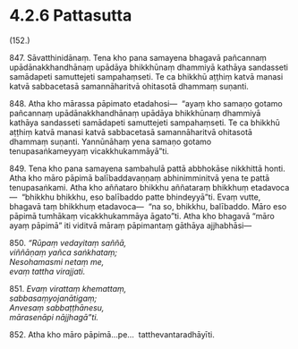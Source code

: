 

# 4.2.6 Pattasutta




(152.)

847\. Sāvatthinidānaṃ. Tena kho pana samayena bhagavā pañcannaṃ upādānakkhandhānaṃ upādāya bhikkhūnaṃ dhammiyā kathāya sandasseti samādapeti samuttejeti sampahaṃseti. Te ca bhikkhū aṭṭhiṃ katvā manasi katvā sabbacetasā samannāharitvā ohitasotā dhammaṃ suṇanti.

848\. Atha kho mārassa pāpimato etadahosi—  “ayaṃ kho samaṇo gotamo pañcannaṃ upādānakkhandhānaṃ upādāya bhikkhūnaṃ dhammiyā kathāya sandasseti samādapeti samuttejeti sampahaṃseti. Te ca bhikkhū aṭṭhiṃ katvā manasi katvā sabbacetasā samannāharitvā ohitasotā dhammaṃ suṇanti. Yannūnāhaṃ yena samaṇo gotamo tenupasaṅkameyyaṃ vicakkhukammāyā”ti.

849\. Tena kho pana samayena sambahulā pattā abbhokāse nikkhittā honti. Atha kho māro pāpimā balībaddavaṇṇaṃ abhinimminitvā yena te pattā tenupasaṅkami. Atha kho aññataro bhikkhu aññataraṃ bhikkhuṃ etadavoca—  “bhikkhu bhikkhu, eso balībaddo patte bhindeyyā”ti. Evaṃ vutte, bhagavā taṃ bhikkhuṃ etadavoca—  “na so, bhikkhu, balībaddo. Māro eso pāpimā tumhākaṃ vicakkhukammāya āgato”ti. Atha kho bhagavā “māro ayaṃ pāpimā” iti viditvā māraṃ pāpimantaṃ gāthāya ajjhabhāsi—

850\. _“Rūpaṃ vedayitaṃ saññā,_  
_viññāṇaṃ yañca saṅkhataṃ;_  
_Nesohamasmi netaṃ me,_  
_evaṃ tattha virajjati._  


851\. _Evaṃ virattaṃ khemattaṃ,_  
_sabbasaṃyojanātigaṃ;_  
_Anvesaṃ sabbaṭṭhānesu,_  
_mārasenāpi nājjhagā”ti._  


852\. Atha kho māro pāpimā…pe…  tatthevantaradhāyīti.



